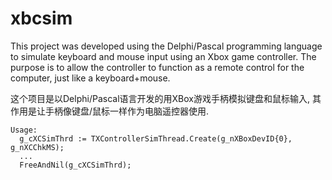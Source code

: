 # xbcsim
This project was developed using the Delphi/Pascal programming language to ​simulate keyboard and mouse input using an Xbox game controller. The purpose is to allow the controller to function as a remote control for the computer, just like a keyboard+mouse.


这个项目是以Delphi/Pascal语言开发的用XBox游戏手柄模拟键盘和鼠标输入, 其作用是让手柄像键盘/鼠标一样作为电脑遥控器使用.

```
Usage:
  g_cXCSimThrd := TXControllerSimThread.Create(g_nXBoxDevID{0}, g_nXCChkMS);
  ...
  FreeAndNil(g_cXCSimThrd);
```

